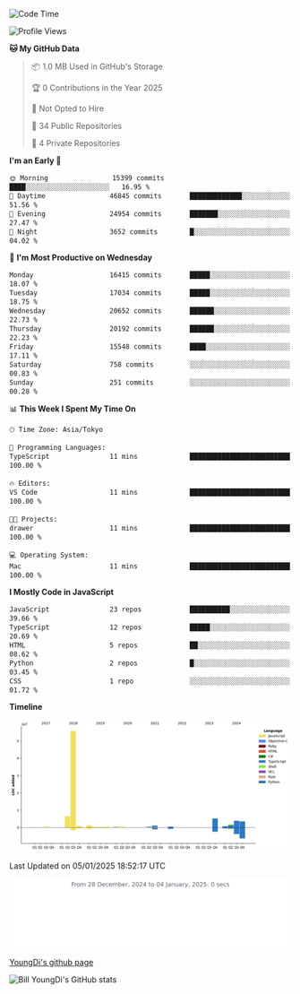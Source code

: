 <!--START_SECTION:waka-->
![Code Time](http://img.shields.io/badge/Code%20Time-1%2C147%20hrs%2053%20mins-blue)

![Profile Views](http://img.shields.io/badge/Profile%20Views-0-blue)

**🐱 My GitHub Data** 

> 📦 1.0 MB Used in GitHub's Storage 
 > 
> 🏆 0 Contributions in the Year 2025
 > 
> 🚫 Not Opted to Hire
 > 
> 📜 34 Public Repositories 
 > 
> 🔑 4 Private Repositories 
 > 
**I'm an Early 🐤** 

```text
🌞 Morning                15399 commits       ████░░░░░░░░░░░░░░░░░░░░░   16.95 % 
🌆 Daytime                46845 commits       █████████████░░░░░░░░░░░░   51.56 % 
🌃 Evening                24954 commits       ███████░░░░░░░░░░░░░░░░░░   27.47 % 
🌙 Night                  3652 commits        █░░░░░░░░░░░░░░░░░░░░░░░░   04.02 % 
```
📅 **I'm Most Productive on Wednesday** 

```text
Monday                   16415 commits       █████░░░░░░░░░░░░░░░░░░░░   18.07 % 
Tuesday                  17034 commits       █████░░░░░░░░░░░░░░░░░░░░   18.75 % 
Wednesday                20652 commits       ██████░░░░░░░░░░░░░░░░░░░   22.73 % 
Thursday                 20192 commits       ██████░░░░░░░░░░░░░░░░░░░   22.23 % 
Friday                   15548 commits       ████░░░░░░░░░░░░░░░░░░░░░   17.11 % 
Saturday                 758 commits         ░░░░░░░░░░░░░░░░░░░░░░░░░   00.83 % 
Sunday                   251 commits         ░░░░░░░░░░░░░░░░░░░░░░░░░   00.28 % 
```


📊 **This Week I Spent My Time On** 

```text
🕑︎ Time Zone: Asia/Tokyo

💬 Programming Languages: 
TypeScript               11 mins             █████████████████████████   100.00 % 

🔥 Editors: 
VS Code                  11 mins             █████████████████████████   100.00 % 

🐱‍💻 Projects: 
drawer                   11 mins             █████████████████████████   100.00 % 

💻 Operating System: 
Mac                      11 mins             █████████████████████████   100.00 % 
```

**I Mostly Code in JavaScript** 

```text
JavaScript               23 repos            ██████████░░░░░░░░░░░░░░░   39.66 % 
TypeScript               12 repos            █████░░░░░░░░░░░░░░░░░░░░   20.69 % 
HTML                     5 repos             ██░░░░░░░░░░░░░░░░░░░░░░░   08.62 % 
Python                   2 repos             █░░░░░░░░░░░░░░░░░░░░░░░░   03.45 % 
CSS                      1 repo              ░░░░░░░░░░░░░░░░░░░░░░░░░   01.72 % 
```



**Timeline**

![Lines of Code chart](https://raw.githubusercontent.com/Youngdi/Youngdi/master/assets/bar_graph.png)


 Last Updated on 05/01/2025 18:52:17 UTC
<!--END_SECTION:waka-->

![wakatime](./images/stat.svg)

[YoungDi's github page](https://youngdi.github.io)

![Bill YoungDi's GitHub stats](https://github-readme-stats.vercel.app/api?username=youngdi&count_private=true&show_icons=true)
